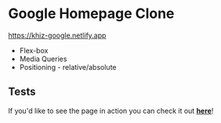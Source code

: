 # Google Homepage Clone

https://khiz-google.netlify.app

* Flex-box
* Media Queries
* Positioning - relative/absolute


## Tests

If you'd like to see the page in action you can check it out [**here**](https:///google-clone)!
